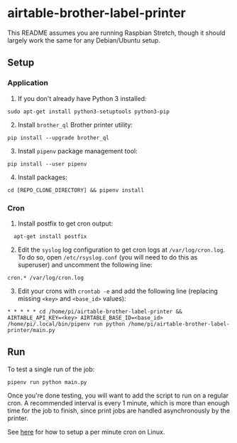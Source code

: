 # airtable-brother-label-printer

This README assumes you are running Raspbian Stretch, though it should largely
work the same for any Debian/Ubuntu setup.

## Setup

### Application

1. If you don't already have Python 3 installed:

  ```shell
  sudo apt-get install python3-setuptools python3-pip
  ```

2. Install `brother_ql` Brother printer utility:

  ```shell
  pip install --upgrade brother_ql
  ```

3. Install `pipenv` package management tool:

  ```shell
  pip install --user pipenv
  ```

4. Install packages:

  ```shell
  cd [REPO_CLONE_DIRECTORY] && pipenv install
  ```

### Cron

1. Install postfix to get cron output:

  ```shell
    apt-get install postfix
  ```

2. Edit the `syslog` log configuration to get cron logs at `/var/log/cron.log`. To do so, open `/etc/rsyslog.conf` (you will need to do this as superuser) and uncomment the following line:

  ```
  cron.* /var/log/cron.log
  ```

3. Edit your crons with `crontab -e` and add the following line (replacing missing `<key>` and `<base_id>` values):

  ```
  * * * * * cd /home/pi/airtable-brother-label-printer && AIRTABLE_API_KEY=<key> AIRTABLE_BASE_ID=<base_id>  /home/pi/.local/bin/pipenv run python /home/pi/airtable-brother-label-printer/main.py
  ```

## Run

To test a single run of the job:

```shell
pipenv run python main.py
```

Once you're done testing, you will want to add the script to run on a regular
cron. A recommended interval is every 1 minute, which is more than enough time
for the job to finish, since print jobs are handled asynchronously by the
printer.

See
[here](https://www.cyberciti.biz/faq/how-to-run-cron-job-every-minute-on-linuxunix/)
for how to setup a per minute cron on Linux.